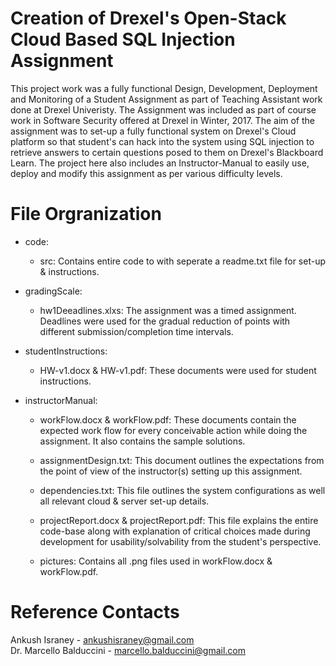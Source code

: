 # Creation of Drexel's Open-Stack Cloud Based SQL Injection Assignment 
This project work was a fully functional Design, Development, Deployment and Monitoring of a Student Assignment as part of Teaching Assistant work done at Drexel Univeristy. The Assignment was included as part of course work in Software Security offered at Drexel in Winter, 2017. The aim of the assignment was to set-up a fully functional system on Drexel's Cloud platform so that student's can hack into the system using SQL injection to retrieve answers to certain questions posed to them on Drexel's Blackboard Learn. The project here also includes an Instructor-Manual to easily use, deploy and modify this assignment as per various difficulty levels.

# File Orgranization

* code:
	* src: Contains entire code to with seperate a readme.txt file for set-up & instructions.

* gradingScale:
	* hw1Deeadlines.xlxs: The assignment was a timed assignment. Deadlines were used for the gradual reduction of points with different submission/completion time intervals.

* studentInstructions:
	* HW-v1.docx & HW-v1.pdf: These documents were used for student instructions.

* instructorManual:
	* workFlow.docx & workFlow.pdf: These documents contain	the expected work flow for every conceivable action while doing the assignment. It also contains the sample solutions.
	
	* assignmentDesign.txt: This document outlines the expectations from the point of view of the instructor(s) setting up this     assignment.

	* dependencies.txt: This file outlines the system configurations as well all relevant cloud & server set-up details.

	* projectReport.docx & projectReport.pdf: This file explains the entire code-base along with explanation of critical choices made during development for usability/solvability from the student's perspective. 

	* pictures: Contains all .png files used in workFlow.docx & workFlow.pdf.

# Reference Contacts

Ankush Israney - ankushisraney@gmail.com </br>
Dr. Marcello Balduccini - marcello.balduccini@gmail.com

		


